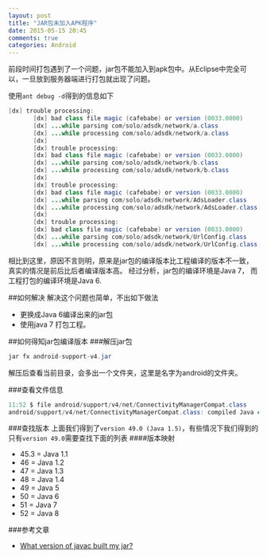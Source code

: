 ```yaml
---
layout: post
title: "JAR包未加入APK程序"
date: 2015-05-15 20:45
comments: true
categories: Android
---
```


前段时间打包遇到了一个问题，jar包不能加入到apk包中。从Eclipse中完全可以，一旦放到服务器端进行打包就出现了问题。
<!--more-->
使用`ant debug -d`得到的信息如下
```java
[dx] trouble processing:
       [dx] bad class file magic (cafebabe) or version (0033.0000)
       [dx] ...while parsing com/solo/adsdk/network/a.class
       [dx] ...while processing com/solo/adsdk/network/a.class
       [dx]
       [dx] trouble processing:
       [dx] bad class file magic (cafebabe) or version (0033.0000)
       [dx] ...while parsing com/solo/adsdk/network/b.class
       [dx] ...while processing com/solo/adsdk/network/b.class
       [dx]
       [dx] trouble processing:
       [dx] bad class file magic (cafebabe) or version (0033.0000)
       [dx] ...while parsing com/solo/adsdk/network/AdsLoader.class
       [dx] ...while processing com/solo/adsdk/network/AdsLoader.class
       [dx]
       [dx] trouble processing:
       [dx] bad class file magic (cafebabe) or version (0033.0000)
       [dx] ...while parsing com/solo/adsdk/network/UrlConfig.class
       [dx] ...while processing com/solo/adsdk/network/UrlConfig.class
```
相比到这里，原因不言则明，原来是jar包的编译版本比工程编译的版本不一致，真实的情况是前后比后者编译版本高。
经过分析，jar包的编译环境是Java 7， 而工程打包的编译环境是Java 6.

##如何解决
解决这个问题也简单，不出如下做法

  * 更换成Java 6编译出来的jar包
  * 使用java 7 打包工程。

##如何得知jar包编译版本
###解压jar包
```java
jar fx android-support-v4.jar
```
解压后查看当前目录，会多出一个文件夹，这里是名字为android的文件夹。

###查看文件信息
```java
11:52 $ file android/support/v4/net/ConnectivityManagerCompat.class
android/support/v4/net/ConnectivityManagerCompat.class: compiled Java class data, version 49.0 (Java 1.5)
```
###查找版本
上面我们得到了`version 49.0 (Java 1.5)`，有些情况下我们得到的只有`version 49.0`需要查找下面的列表
####版本映射
  * 45.3 = Java 1.1
  * 46 = Java 1.2
  * 47 = Java 1.3
  * 48 = Java 1.4
  * 49 = Java 5
  * 50 = Java 6
  * 51 = Java 7
  * 52 = Java 8

###参考文章
  * [What version of javac built my jar?](http://stackoverflow.com/questions/3313532/what-version-of-javac-built-my-jar)











